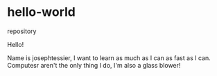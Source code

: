 # hello-world
repository

Hello!

Name is josephtessier, I want to learn as much as I can as fast as I can. 
Computesr aren't the only thing I do, I'm also a glass blower!
